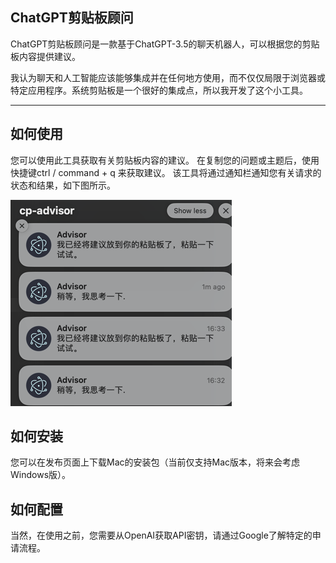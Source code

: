 ## ChatGPT剪贴板顾问
ChatGPT剪贴板顾问是一款基于ChatGPT-3.5的聊天机器人，可以根据您的剪贴板内容提供建议。

我认为聊天和人工智能应该能够集成并在任何地方使用，而不仅仅局限于浏览器或特定应用程序。系统剪贴板是一个很好的集成点，所以我开发了这个小工具。

---

## 如何使用
您可以使用此工具获取有关剪贴板内容的建议。 在复制您的问题或主题后，使用快捷键ctrl / command + q 来获取建议。
该工具将通过通知栏通知您有关请求的状态和结果，如下图所示。

![process-status-img](./assets/process-status.png)

## 如何安装
您可以在发布页面上下载Mac的安装包（当前仅支持Mac版本，将来会考虑Windows版）。

## 如何配置
当然，在使用之前，您需要从OpenAI获取API密钥，请通过Google了解特定的申请流程。
